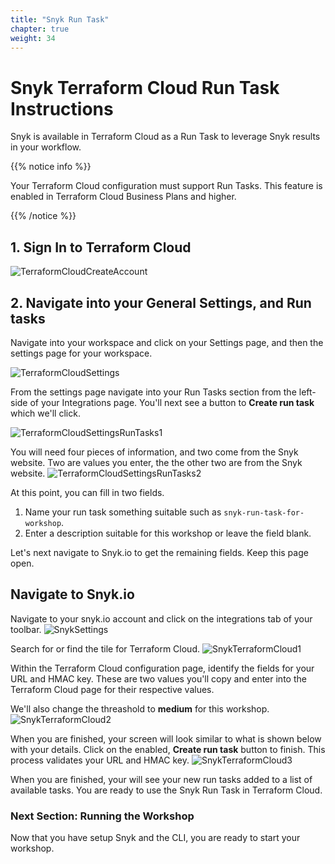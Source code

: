 ```yaml
---
title: "Snyk Run Task"
chapter: true
weight: 34
---
```


# Snyk Terraform Cloud Run Task Instructions
Snyk is available in Terraform Cloud as a Run Task to leverage Snyk results in your workflow.

{{% notice info %}}
<p style='text-align: left;'>
Your Terraform Cloud configuration must support Run Tasks.  This feature is enabled in Terraform Cloud Business Plans and higher.
</p>
{{% /notice %}}

## 1. Sign In to Terraform Cloud


![TerraformCloudCreateAccount](/images/terraform-cloud-create-account.png)

## 2. Navigate into your General Settings, and Run tasks
Navigate into your workspace and click on your Settings page, and then the settings page for your workspace.

![TerraformCloudSettings](/images/tfc-settings-1.png)

From the settings page navigate into your Run Tasks section from the left-side of your Integrations page. You'll next see a button to **Create run task** which we'll click.

![TerraformCloudSettingsRunTasks1](/images/tfc-settings-run-tasks-1.png)

You will need four pieces of information, and two come from the Snyk website.  Two are values you enter, the the other two are from the Snyk website.
![TerraformCloudSettingsRunTasks2](/images/tfc-settings-run-tasks-2.png)

At this point, you can fill in two fields.

1. Name your run task something suitable such as `snyk-run-task-for-workshop`.
2. Enter a description suitable for this workshop or leave the field blank.  


Let's next navigate to Snyk.io to get the remaining fields.  Keep this page open.

## Navigate to Snyk.io
Navigate to your snyk.io account and click on the integrations tab of your toolbar.
![SnykSettings](/images/snyk-settings-toolbar-2.png)

Search for or find the tile for Terraform Cloud.
![SnykTerraformCloud1](/images/snyk-tfc-settings-1.png)

Within the Terraform Cloud configuration page, identify the fields for your URL and  HMAC key.  These are two values you'll copy and enter into the Terraform Cloud page for their respective values.

We'll also change the threashold to **medium** for this workshop.
![SnykTerraformCloud2](/images/snyk-tfc-settings-2.png)

When you are finished, your screen will look similar to what is shown below with your details.  Click on the enabled, **Create run task** button to finish.  This process validates your URL and HMAC key.
![SnykTerraformCloud3](/images/tfc-settings-run-tasks-3.png)

When you are finished, your will see your new run tasks added to a list of available tasks.  You are ready to use the Snyk Run Task in Terraform Cloud.

### Next Section: Running the Workshop
Now that you have setup Snyk and the CLI, you are ready to start your workshop.
